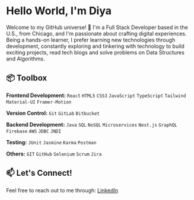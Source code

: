 

# Hello World, I'm Diya
Welcome to my GitHub universe! 🚀
I'm a Full Stack Developer based in the U.S., from Chicago, and I'm passionate about crafting digital experiences.<br />
Being a hands-on learner, I prefer learning new technologies through development, constantly exploring and tinkering with technology to build exciting projects, read tech blogs and solve problems on Data Structures and Algorithms.

## 📦 Toolbox
**Frontend Development:** `React` `HTML5` `CSS3` `JavaScript` `TypeScript` `Tailwind` `Material-UI` `Framer-Motion` 

**Version Control:** `Git` `GitLab` `Bitbucket`

**Backend Development:** `Java` `SQL` `NoSQL` `Microservices` `Nest.js` `GraphQL` `Firebase` `AWS` `JDBC` `JNDI`

**Testing:** `JUnit` `Jasmine` `Karma` `Postman` 

**Others:** `GIT` `GitHub` `Selenium` `Scrum` `Jira`

## 📫 Let's Connect!

Feel free to reach out to me through: [LinkedIn](https://www.linkedin.com/in/diya-shibu-1a9s9d7f)

<!--
**dshibu2/dshibu2** is a ✨ _special_ ✨ repository because its `README.md` (this file) appears on your GitHub profile.

Here are some ideas to get you started:

- 🔭 I’m currently working on ...
- 🌱 I’m currently learning ...
- 👯 I’m looking to collaborate on ...
- 🤔 I’m looking for help with ...
- 💬 Ask me about ...
- 📫 How to reach me: ...
- 😄 Pronouns: ...
- ⚡ Fun fact: ...
-->
